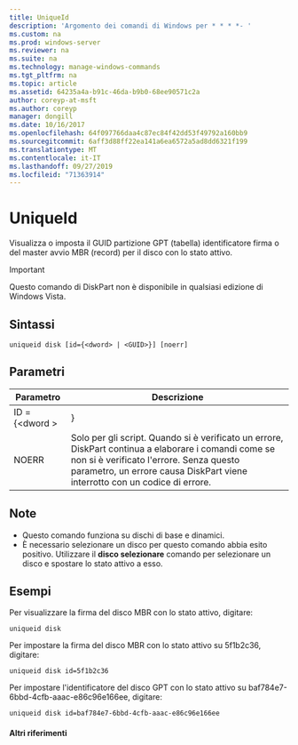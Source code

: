 ```yaml
---
title: UniqueId
description: 'Argomento dei comandi di Windows per * * * *- '
ms.custom: na
ms.prod: windows-server
ms.reviewer: na
ms.suite: na
ms.technology: manage-windows-commands
ms.tgt_pltfrm: na
ms.topic: article
ms.assetid: 64235a4a-b91c-46da-b9b0-68ee90571c2a
author: coreyp-at-msft
ms.author: coreyp
manager: dongill
ms.date: 10/16/2017
ms.openlocfilehash: 64f097766daa4c87ec84f42dd53f49792a160bb9
ms.sourcegitcommit: 6aff3d88ff22ea141a6ea6572a5ad8dd6321f199
ms.translationtype: MT
ms.contentlocale: it-IT
ms.lasthandoff: 09/27/2019
ms.locfileid: "71363914"
---
```

# <a name="uniqueid"></a>UniqueId



Visualizza o imposta il GUID partizione GPT (tabella) identificatore firma o del master avvio MBR (record) per il disco con lo stato attivo.

> [!IMPORTANT]
> Questo comando di DiskPart non è disponibile in qualsiasi edizione di Windows Vista.

## <a name="syntax"></a>Sintassi

```
uniqueid disk [id={<dword> | <GUID>}] [noerr]
```

## <a name="parameters"></a>Parametri

|  Parametro   |                                                                                             Descrizione                                                                                              |
|--------------|------------------------------------------------------------------------------------------------------------------------------------------------------------------------------------------------------|
| ID = {\<dword > |                                                                                               <GUID>}                                                                                                |
|    NOERR     | Solo per gli script. Quando si è verificato un errore, DiskPart continua a elaborare i comandi come se non si è verificato l'errore. Senza questo parametro, un errore causa DiskPart viene interrotto con un codice di errore. |

## <a name="remarks"></a>Note

-   Questo comando funziona su dischi di base e dinamici.
-   È necessario selezionare un disco per questo comando abbia esito positivo. Utilizzare il **disco selezionare** comando per selezionare un disco e spostare lo stato attivo a esso.

## <a name="BKMK_examples"></a>Esempi

Per visualizzare la firma del disco MBR con lo stato attivo, digitare:
```
uniqueid disk
```
Per impostare la firma del disco MBR con lo stato attivo su 5f1b2c36, digitare:
```
uniqueid disk id=5f1b2c36
```
Per impostare l'identificatore del disco GPT con lo stato attivo su baf784e7-6bbd-4cfb-aaac-e86c96e166ee, digitare:
```
uniqueid disk id=baf784e7-6bbd-4cfb-aaac-e86c96e166ee
```

#### <a name="additional-references"></a>Altri riferimenti

